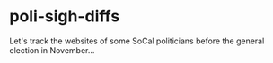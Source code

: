 # poli-sigh-diffs
Let's track the websites of some SoCal politicians before the general election in November...
